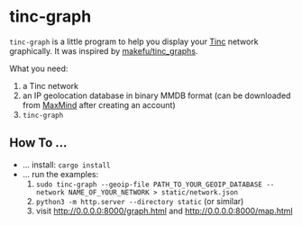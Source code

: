 # tinc-graph
`tinc-graph` is a little program to help you display your [Tinc](https://www.tinc-vpn.org/) network graphically.
It was inspired by [makefu/tinc_graphs](https://github.com/makefu/tinc_graphs).

What you need:

1. a Tinc network
2. an IP geolocation database in binary MMDB format (can be downloaded from [MaxMind](https://dev.maxmind.com/geoip/geolite2-free-geolocation-data?lang=en) after creating an account)
3. `tinc-graph`

## How To ...
- ... install: `cargo install`
- ... run the examples:
  1. `sudo tinc-graph --geoip-file PATH_TO_YOUR_GEOIP_DATABASE --network NAME_OF_YOUR_NETWORK > static/network.json`
  2. `python3 -m http.server --directory static` (or similar)
  3. visit <http://0.0.0.0:8000/graph.html> and <http://0.0.0.0:8000/map.html>
